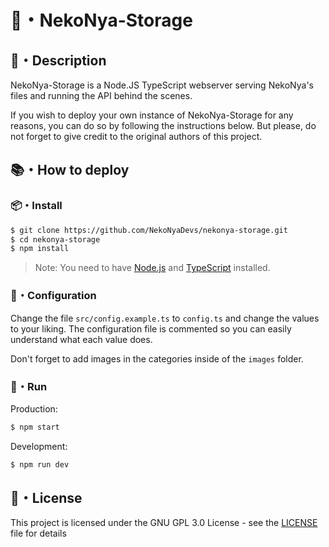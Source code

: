 # 🌿・NekoNya-Storage

## 📝・Description

NekoNya-Storage is a Node.JS TypeScript webserver serving NekoNya's files and running the API behind the scenes.

If you wish to deploy your own instance of NekoNya-Storage for any reasons, you can do so by following the instructions below. But please, do not forget to give credit to the original authors of this project.

## 📚・How to deploy

### 📦・Install

```bash
$ git clone https://github.com/NekoNyaDevs/nekonya-storage.git
$ cd nekonya-storage
$ npm install
```

> Note: You need to have [Node.js](https://nodejs.org/en/) and [TypeScript](https://www.typescriptlang.org) installed.

### 📝・Configuration

Change the file `src/config.example.ts` to `config.ts` and change the values to your liking. The configuration file is commented so you can easily understand what each value does.

Don't forget to add images in the categories inside of the `images` folder.

### 🚀・Run

Production:

```bash
$ npm start
```

Development:

```bash
$ npm run dev
```

## 📜・License

This project is licensed under the GNU GPL 3.0 License - see the [LICENSE](LICENSE) file for details